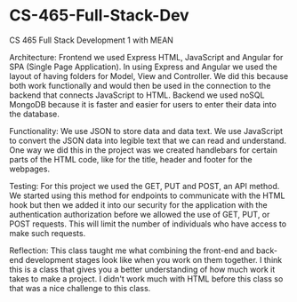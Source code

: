 # CS-465-Full-Stack-Dev
CS 465 Full Stack Development 1 with MEAN

Architecture:
Frontend we used Express HTML, JavaScript and Angular for SPA (Single Page Application). In using Express and Angular we used the layout of having folders for Model, View and Controller. We did this because both work functionally and would then be used in the connection to the backend that connects JavaScript to HTML.
Backend we used noSQL MongoDB because it is faster and easier for users to enter their data into the database.

Functionality:
We use JSON to store data and data text. We use JavaScript to convert the JSON data into legible text that we can read and understand. One way we did this in the project was we created handlebars for certain parts of the HTML code, like for the title, header and footer for the webpages. 

Testing:
For this project we used the GET, PUT and POST, an API method. We started using this method for endpoints to communicate with the HTML hook but then we added it into our security for the application with the authentication authorization before we allowed the use of GET, PUT, or POST requests. This will limit the number of individuals who have access to make such requests.

Reflection:
This class taught me what combining the front-end and back-end development stages look like when you work on them together. I think this is a class that gives you a better understanding of how much work it takes to make a project. I didn't work much with HTML before this class so that was a nice challenge to this class. 
